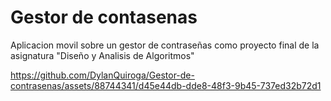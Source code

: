 # Gestor de contasenas
 
Aplicacion movil sobre un gestor de contraseñas como proyecto final de la asignatura "Diseño y Analisis de Algoritmos"

https://github.com/DylanQuiroga/Gestor-de-contrasenas/assets/88744341/d45e44db-dde8-48f3-9b45-737ed32b72d1

